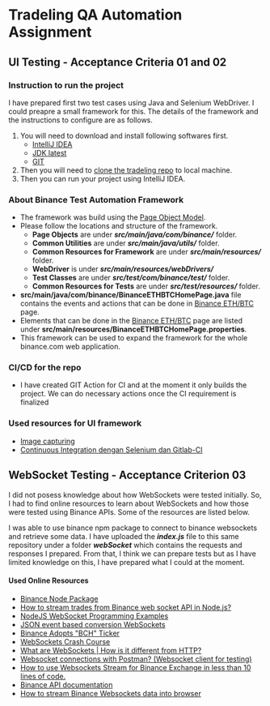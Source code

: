 # Tradeling QA Automation Assignment
## UI Testing - Acceptance Criteria 01 and 02
### Instruction to run the project

I have prepared first two test cases using Java and Selenium WebDriver. I could preapre a small framework for this. The details of the framework and the instructions to configure are as follows.

1. You will need to download and install following softwares first.
   - [IntelliJ IDEA](https://www.jetbrains.com/idea/download)
   - [JDK latest](https://www.oracle.com/technetwork/java/javase/downloads/index.html)
   - [GIT](https://git-scm.com/downloads)
2. Then you will need to [clone the tradeling repo](https://github.com/HSGunawardena/tradeling) to local machine.
3. Then you can run your project using IntelliJ IDEA.

### About Binance Test Automation Framework

* The framework was build using the [Page Object Model](https://medium.com/tech-tajawal/page-object-model-pom-design-pattern-f9588630800b).
* Please follow the locations and structure of the framework.
  - **Page Objects** are under ***src/main/java/com/binance/*** folder.
  - **Common Utilities** are under ***src/main/java/utils/*** folder.
  - **Common Resources for Framework** are under ***src/main/resources/*** folder.
  - **WebDriver** is under ***src/main/resources/webDrivers/***
  - **Test Classes** are under ***src/test/com/binance/test/*** folder.
  - **Common Resources for Tests** are under ***src/test/resources/*** folder.
* **src/main/java/com/binance/BinanceETHBTCHomePage.java** file contains the events and actions that can be done in [Binance ETH/BTC](https://www.binance.com/en/trade/ETH_BTC) page.
* Elements that can be done in the [Binance ETH/BTC](https://www.binance.com/en/trade/ETH_BTC) page are listed under **src/main/resources/BinanceETHBTCHomePage.properties**.
* This framework can be used to expand the framework for the whole binance.com web application.

### CI/CD for the repo

* I have created GIT Action for CI and at the moment it only builds the project. We can do necessary actions once the CI requirement is finalized

### Used resources for UI framework
* [Image capturing](https://github.com/pazone/ashot)
* [Continuous Integration dengan Selenium dan Gitlab-CI](https://www.youtube.com/watch?v=-XVVtS66gyQ&t=19s)

## WebSocket Testing - Acceptance Criterion 03

I did not posess knowledge about how WebSockets were tested initially. So, I had to find online resources to learn about WebSockets and how those were tested using Binance APIs. Some of the resources are listed below.

I was able to use binance npm package to connect to binance websockets and retrieve some data. I have uploaded the ***index.js*** file to this same repository under a folder ***webSocket*** which contains the requests and responses I prepared. From that, I think we can prepare tests but as I have limited knowledge on this, I have prepared what I could at the moment.

#### Used Online Resources

* [Binance Node Package](https://www.npmjs.com/package/binance)
* [How to stream trades from Binance web socket API in Node.js?](https://stackoverflow.com/questions/50793699/how-to-stream-trades-from-binance-web-socket-api-in-node-js)
* [NodeJS WebSocket Programming Examples](https://www.pubnub.com/blog/nodejs-websocket-programming-examples/)
* [JSON event based conversion WebSockets](https://thoughtbot.com/blog/json-event-based-convention-websockets)
* [Binance Adopts "BCH" Ticker](https://www.youtube.com/watch?v=_giVdd2r_zU)
* [WebSockets Crash Course](https://www.youtube.com/watch?v=2Nt-ZrNP22A)
* [What are WebSockets | How is it different from HTTP?](https://www.youtube.com/watch?v=i5OVcTdt_OU)
* [Websocket connections with Postman? (Websocket client for testing)](https://www.youtube.com/watch?v=mmdZdlv5j5A)
* [How to use Websockets Stream for Binance Exchange in less than 10 lines of code.](https://youtu.be/E0NsN0BADDo)
* [Binance API documentation](https://github.com/binance-exchange/binance-official-api-docs/blob/master/rest-api.md#start-user-data-stream-user_stream)
* [How to stream Binance Websockets data into browser](https://www.youtube.com/watch?v=FIF9An-nGgU)
